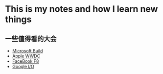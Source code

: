 # This is my notes and how I learn new things

## 一些值得看的大会

* [Microsoft Build](https://www.microsoft.com/en-us/build)
* [Apple WWDC](<https://developer.apple.com/wwdc19/>)
* [FaceBook F8](<https://www.f8.com/>)
* [Google I/O](<https://events.google.com/io/>)

